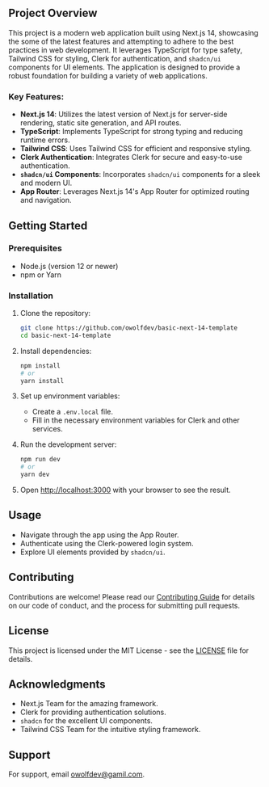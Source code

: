 ## Project Overview

This project is a modern web application built using Next.js 14, showcasing the some of the latest features and attempting to adhere to the best practices in web development. It leverages TypeScript for type safety, Tailwind CSS for styling, Clerk for authentication, and `shadcn/ui` components for UI elements. The application is designed to provide a robust foundation for building a variety of web applications.

### Key Features:

- **Next.js 14**: Utilizes the latest version of Next.js for server-side rendering, static site generation, and API routes.
- **TypeScript**: Implements TypeScript for strong typing and reducing runtime errors.
- **Tailwind CSS**: Uses Tailwind CSS for efficient and responsive styling.
- **Clerk Authentication**: Integrates Clerk for secure and easy-to-use authentication.
- **`shadcn/ui` Components**: Incorporates `shadcn/ui` components for a sleek and modern UI.
- **App Router**: Leverages Next.js 14's App Router for optimized routing and navigation.

## Getting Started

### Prerequisites

- Node.js (version 12 or newer)
- npm or Yarn

### Installation

1. Clone the repository:

   ```bash
   git clone https://github.com/owolfdev/basic-next-14-template
   cd basic-next-14-template
   ```

2. Install dependencies:

   ```bash
   npm install
   # or
   yarn install
   ```

3. Set up environment variables:

   - Create a `.env.local` file.
   - Fill in the necessary environment variables for Clerk and other services.

4. Run the development server:

   ```bash
   npm run dev
   # or
   yarn dev
   ```

5. Open [http://localhost:3000](http://localhost:3000) with your browser to see the result.

## Usage

- Navigate through the app using the App Router.
- Authenticate using the Clerk-powered login system.
- Explore UI elements provided by `shadcn/ui`.

## Contributing

Contributions are welcome! Please read our [Contributing Guide](CONTRIBUTING.md) for details on our code of conduct, and the process for submitting pull requests.

## License

This project is licensed under the MIT License - see the [LICENSE](LICENSE) file for details.

## Acknowledgments

- Next.js Team for the amazing framework.
- Clerk for providing authentication solutions.
- `shadcn` for the excellent UI components.
- Tailwind CSS Team for the intuitive styling framework.

## Support

For support, email owolfdev@gamil.com.
